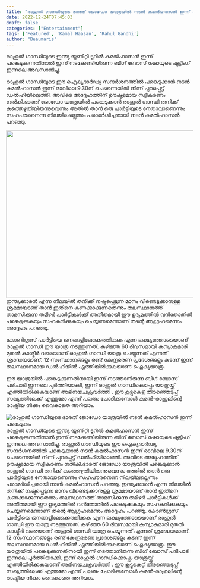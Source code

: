 ```yaml
---
title: "രാഹുൽ ഗാന്ധിയുടെ ഭാരത് ജോഡോ യാത്രയിൽ നടൻ കമൽഹാസൻ ഇന്ന് പങ്കെടുക്കും"
date: 2022-12-24T07:45:03
draft: false
categories: ["Entertainment"]
tags: ['Featured', 'Kamal Haasan', 'Rahul Gandhi']
author: "Beaumaris"
---
```


രാഹുൽ ഗാന്ധിയുടെ ഇന്ത്യ യൂണിറ്റി ടൂറിൽ കമൽഹാസൻ ഇന്ന് പങ്കെടുക്കുന്നതിനാൽ ഇന്ന് നടക്കേണ്ടിയിരുന്ന ബിഗ് ബോസ് ഷോയുടെ ഷൂട്ടിംഗ് ഇന്നലെ അവസാനിച്ചു.

രാഹുൽ ഗാന്ധിയുടെ ഈ ഐക്യദാർഢ്യ സന്ദർശനത്തിൽ പങ്കെടുക്കാൻ നടൻ കമൽഹാസൻ ഇന്ന് രാവിലെ 9.30ന് ചെന്നൈയിൽ നിന്ന് പുറപ്പെട്ട് ഡൽഹിയിലെത്തി. അവിടെ അദ്ദേഹത്തിന് ഊഷ്മളമായ സ്വീകരണം നൽകി.ഭാരത് ജോഡോ യാത്രയിൽ പങ്കെടുക്കാൻ രാഹുൽ ഗാന്ധി തനിക്ക് കത്തെഴുതിയിരുന്നുവെന്നും അതിൽ താൻ ഒരു പാർട്ടിയുടെ നേതാവാണെന്നും സഹപൗരനെന്ന നിലയിലല്ലെന്നും പരാമർശിച്ചതായി നടൻ കമൽഹാസൻ പറഞ്ഞു.

<img class="size-full wp-image-368499 aligncenter" src="https://cdn.boolokam.com/articles/2022/12/22eee.webp" alt="" width="600" height="450" />ഇന്ത്യക്കാരൻ എന്ന നിലയിൽ തനിക്ക് നഷ്ടപ്പെടുന്ന മാനം വീണ്ടെടുക്കാനുള്ള ശ്രമമായാണ് താൻ ഇതിനെ കണക്കാക്കുന്നതെന്നും തലസ്ഥാനത്ത് താമസിക്കുന്ന തമിഴർ പാർട്ടികൾക്ക് അതീതമായി ഈ ഉദ്യമത്തിൽ വൻതോതിൽ പങ്കെടുക്കുകയും സഹകരിക്കുകയും ചെയ്യണമെന്നാണ് തന്റെ ആഗ്രഹമെന്നും അദ്ദേഹം പറഞ്ഞു.

കോൺഗ്രസ് പാർട്ടിയെ ജനങ്ങളിലേക്കെത്തിക്കുക എന്ന ലക്ഷ്യത്തോടെയാണ് രാഹുൽ ഗാന്ധി ഈ യാത്ര നടത്തുന്നത്. കഴിഞ്ഞ 60 ദിവസമായി കന്യാകുമാരി മുതൽ കാശ്മീർ വരെയാണ് രാഹുൽ ഗാന്ധി യാത്ര ചെയ്യുന്നത് എന്നത് ശ്രദ്ധേയമാണ്. 12 സംസ്ഥാനങ്ങളും രണ്ട് കേന്ദ്രഭരണ പ്രദേശങ്ങളും കടന്ന് ഇന്ന് തലസ്ഥാനമായ ഡൽഹിയിൽ എത്തിയിരിക്കുകയാണ് ഐക്യയാത്ര.

ഈ യാത്രയിൽ പങ്കെടുക്കുന്നതിനായി ഇന്ന് നടത്താനിരുന്ന ബിഗ് ബോസ് പരിപാടി ഇന്നലെ പൂർത്തിയാക്കി, ഇന്ന് രാഹുൽ ഗാന്ധിക്കൊപ്പം യാത്രയ്ക്ക് എത്തിയിരിക്കുകയാണ് അഭിനയചക്രവർത്തി . ഈ കൂട്ടുകെട്ട് തിരഞ്ഞെടുപ്പ് സഖ്യത്തിലേക്ക് എത്തുമോ എന്ന് പലരും ചോദിക്കുമ്പോൾ കമൽ-രാഹുലിന്റെ രാഷ്ട്രീയ നീക്കം വൈകാതെ അറിയാം.


![രാഹുൽ ഗാന്ധിയുടെ ഭാരത് ജോഡോ യാത്രയിൽ നടൻ കമൽഹാസൻ ഇന്ന് പങ്കെടുക്കും](https://cdn.boolokam.com/articles/2022/12/22eee.webp)രാഹുൽ ഗാന്ധിയുടെ ഇന്ത്യ യൂണിറ്റി ടൂറിൽ കമൽഹാസൻ ഇന്ന് പങ്കെടുക്കുന്നതിനാൽ ഇന്ന് നടക്കേണ്ടിയിരുന്ന ബിഗ് ബോസ് ഷോയുടെ ഷൂട്ടിംഗ് ഇന്നലെ അവസാനിച്ചു. രാഹുൽ ഗാന്ധിയുടെ ഈ ഐക്യദാർഢ്യ സന്ദർശനത്തിൽ പങ്കെടുക്കാൻ നടൻ കമൽഹാസൻ ഇന്ന് രാവിലെ 9.30ന് ചെന്നൈയിൽ നിന്ന് പുറപ്പെട്ട് ഡൽഹിയിലെത്തി. അവിടെ അദ്ദേഹത്തിന് ഊഷ്മളമായ സ്വീകരണം നൽകി.ഭാരത് ജോഡോ യാത്രയിൽ പങ്കെടുക്കാൻ രാഹുൽ ഗാന്ധി തനിക്ക് കത്തെഴുതിയിരുന്നുവെന്നും അതിൽ താൻ ഒരു പാർട്ടിയുടെ നേതാവാണെന്നും സഹപൗരനെന്ന നിലയിലല്ലെന്നും പരാമർശിച്ചതായി നടൻ കമൽഹാസൻ പറഞ്ഞു. ഇന്ത്യക്കാരൻ എന്ന നിലയിൽ തനിക്ക് നഷ്ടപ്പെടുന്ന മാനം വീണ്ടെടുക്കാനുള്ള ശ്രമമായാണ് താൻ ഇതിനെ കണക്കാക്കുന്നതെന്നും തലസ്ഥാനത്ത് താമസിക്കുന്ന തമിഴർ പാർട്ടികൾക്ക് അതീതമായി ഈ ഉദ്യമത്തിൽ വൻതോതിൽ പങ്കെടുക്കുകയും സഹകരിക്കുകയും ചെയ്യണമെന്നാണ് തന്റെ ആഗ്രഹമെന്നും അദ്ദേഹം പറഞ്ഞു. കോൺഗ്രസ് പാർട്ടിയെ ജനങ്ങളിലേക്കെത്തിക്കുക എന്ന ലക്ഷ്യത്തോടെയാണ് രാഹുൽ ഗാന്ധി ഈ യാത്ര നടത്തുന്നത്. കഴിഞ്ഞ 60 ദിവസമായി കന്യാകുമാരി മുതൽ കാശ്മീർ വരെയാണ് രാഹുൽ ഗാന്ധി യാത്ര ചെയ്യുന്നത് എന്നത് ശ്രദ്ധേയമാണ്. 12 സംസ്ഥാനങ്ങളും രണ്ട് കേന്ദ്രഭരണ പ്രദേശങ്ങളും കടന്ന് ഇന്ന് തലസ്ഥാനമായ ഡൽഹിയിൽ എത്തിയിരിക്കുകയാണ് ഐക്യയാത്ര. ഈ യാത്രയിൽ പങ്കെടുക്കുന്നതിനായി ഇന്ന് നടത്താനിരുന്ന ബിഗ് ബോസ് പരിപാടി ഇന്നലെ പൂർത്തിയാക്കി, ഇന്ന് രാഹുൽ ഗാന്ധിക്കൊപ്പം യാത്രയ്ക്ക് എത്തിയിരിക്കുകയാണ് അഭിനയചക്രവർത്തി . ഈ കൂട്ടുകെട്ട് തിരഞ്ഞെടുപ്പ് സഖ്യത്തിലേക്ക് എത്തുമോ എന്ന് പലരും ചോദിക്കുമ്പോൾ കമൽ-രാഹുലിന്റെ രാഷ്ട്രീയ നീക്കം വൈകാതെ അറിയാം.

